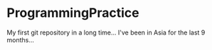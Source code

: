 # ProgrammingPractice
My first git repository in a long time...
I've been in Asia for the last 9 months...
